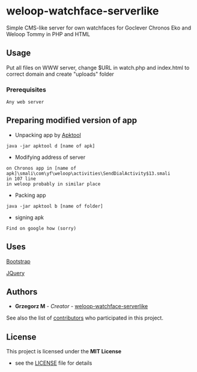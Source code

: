 # weloop-watchface-serverlike

Simple CMS-like server for own watchfaces for Goclever Chronos Eko and Weloop Tommy in PHP and HTML


## Usage

Put all files on WWW server, change $URL in watch.php and index.html to correct domain and create "uploads" folder

### Prerequisites

```
Any web server
```


## Preparing modified version of app

* Unpacking app by [Apktool](https://ibotpeaches.github.io/Apktool/) 
```
java -jar apktool d [name of apk]
```
* Modifying address of server  
```
on Chronos app in [name of apk]\smali\com\yf\weloop\activities\SendDialActivity$13.smali
in 107 line
in weloop probably in similar place 
```
* Packing app 
```
java -jar apktool b [name of folder]
```
* signing apk
```
Find on google how (sorry)
```

## Uses

[Bootstrap](https://getbootstrap.com/)

[JQuery](https://jquery.com/)
## Authors

* **Grzegorz M** - *Creator* - [weloop-watchface-serverlike](https://github.com/grzesjam/weloop-watchface-serverlike)

See also the list of [contributors](https://github.com/grzesjam/weloop-watchface-serverlike/graphs/contributors) who participated in this project.

## License

This project is licensed under the **MIT License**
- see the [LICENSE](LICENSE) file for details
